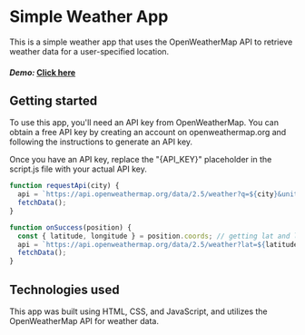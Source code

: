 # Simple Weather App

This is a simple weather app that uses the OpenWeatherMap API to retrieve weather data for a user-specified location.

#### _Demo:_ [Click here](https://mahdiraghah-weather-app.pages.dev)

## Getting started

To use this app, you'll need an API key from OpenWeatherMap. You can obtain a free API key by creating an account on openweathermap.org and following the instructions to generate an API key.

Once you have an API key, replace the "{API_KEY}" placeholder in the script.js file with your actual API key.


```javascript
function requestApi(city) {
  api = `https://api.openweathermap.org/data/2.5/weather?q=${city}&units=metric&appid={API_KEY}`;
  fetchData();
}

function onSuccess(position) {
  const { latitude, longitude } = position.coords; // getting lat and lon of the user device from coords obj
  api = `https://api.openweathermap.org/data/2.5/weather?lat=${latitude}&lon=${longitude}&units=metric&appid={API_KEY}`;
  fetchData();
}
```


## Technologies used

This app was built using HTML, CSS, and JavaScript, and utilizes the OpenWeatherMap API for weather data.
